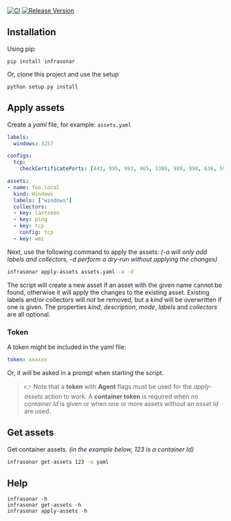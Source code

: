 [![CI](https://github.com/infrasonar/toolkit/workflows/CI/badge.svg)](https://github.com/infrasonar/toolkit/actions)
[![Release Version](https://img.shields.io/github/release/infrasonar/toolkit)](https://github.com/infrasonar/toolkit/releases)


## Installation

Using pip:

```shell
pip install infrasonar
```

Or, clone this project and use the setup

```shell
python setup.py install
```

## Apply assets

Create a _yaml_ file, for example: `assets.yaml`

```yaml
labels:
  windows: 3257

configs:
  tcp:
    checkCertificatePorts: [443, 995, 993, 465, 3389, 989, 990, 636, 5986]

assets:
- name: foo.local
  kind: Windows
  labels: ["windows"]
  collectors:
  - key: lastseen
  - key: ping
  - key: tcp
    config: tcp
  - key: wmi
```

Next, use the following command to apply the assets: _(-a will only add labels and collectors, -d perform a dry-run without applying the changes)_

```bash
infrasonar apply-assets assets.yaml -a -d
```

The script will create a new asset if an asset with the given name cannot be found, otherwise it will apply the changes to the existing asset. Existing labels and/or collectors will _not_ be removed, but a _kind_ will be overwritten if one is given. The properties _kind_, _description_, _mode_, _labels_ and _collectors_ are all optional.

### Token

A token might be included in the yaml file:
```yaml
token: xxxxxx
```

Or, it will be asked in a prompt when starting the script.

> :point_right: Note that a **token** with **Agent** flags must be used for the _apply-assets_ action to work. A **container token** is required when no _container Id_ is given or when one or more assets without an _asset Id_ are used.

## Get assets

Get container assets. _(in the example below, 123 is a container Id)_

```bash
infrasonar get-assets 123 -o yaml
```


## Help

```
infrasonar -h
infrasonar get-assets -h
infrasonar apply-assets -h
```
